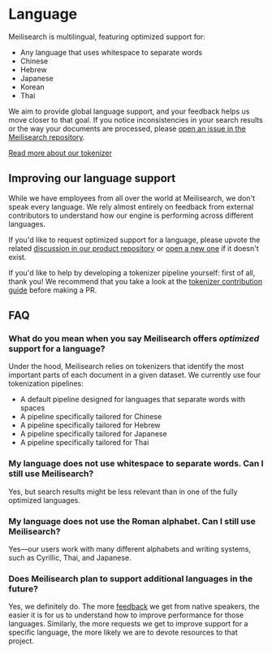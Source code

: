 # Language

Meilisearch is multilingual, featuring optimized support for:

- Any language that uses whitespace to separate words
- Chinese
- Hebrew
- Japanese
- Korean
- Thai

We aim to provide global language support, and your feedback helps us move closer to that goal. If you notice inconsistencies in your search results or the way your documents are processed, please [open an issue in the Meilisearch repository](https://github.com/meilisearch/meilisearch/issues/new/choose).

[Read more about our tokenizer](/learn/advanced/tokenization.md)

## Improving our language support

While we have employees from all over the world at Meilisearch, we don't speak every language. We rely almost entirely on feedback from external contributors to understand how our engine is performing across different languages.

If you'd like to request optimized support for a language, please upvote the related [discussion in our product repository](https://github.com/meilisearch/product/discussions?discussions_q=label%3Aproduct%3Acore%3Atokenizer) or [open a new one](https://github.com/meilisearch/product/discussions/new?category=feedback-feature-proposal) if it doesn't exist.

If you'd like to help by developing a tokenizer pipeline yourself: first of all, thank you! We recommend that you take a look at the [tokenizer contribution guide](https://github.com/meilisearch/charabia/blob/main/CONTRIBUTING.md) before making a PR.

## FAQ

### What do you mean when you say Meilisearch offers _optimized_ support for a language?

Under the hood, Meilisearch relies on tokenizers that identify the most important parts of each document in a given dataset. We currently use four tokenization pipelines:

- A default pipeline designed for languages that separate words with spaces
- A pipeline specifically tailored for Chinese
- A pipeline specifically tailored for Hebrew
- A pipeline specifically tailored for Japanese
- A pipeline specifically tailored for Thai

### My language does not use whitespace to separate words. Can I still use Meilisearch?

Yes, but search results might be less relevant than in one of the fully optimized languages.

### My language does not use the Roman alphabet. Can I still use Meilisearch?

Yes—our users work with many different alphabets and writing systems, such as Cyrillic, Thai, and Japanese.

### Does Meilisearch plan to support additional languages in the future?

Yes, we definitely do. The more [feedback](https://github.com/meilisearch/product/discussions?discussions_q=label%3Aproduct%3Acore%3Atokenizer) we get from native speakers, the easier it is for us to understand how to improve performance for those languages. Similarly, the more requests we get to improve support for a specific language, the more likely we are to devote resources to that project.
